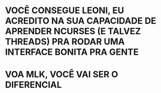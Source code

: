 # VOCÊ CONSEGUE LEONI, EU ACREDITO NA SUA CAPACIDADE DE APRENDER NCURSES (E TALVEZ THREADS) PRA RODAR UMA INTERFACE BONITA PRA GENTE
# VOA MLK, VOCÊ VAI SER O DIFERENCIAL
